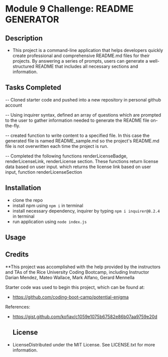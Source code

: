 # Module 9 Challenge:  README GENERATOR

  ## Description
  - This project is a command-line application that helps developers quickly create professional and comprehensive README.md files for their projects. By answering a series of prompts, users can generate a well-structured README that includes all necessary sections and information.
 
 ## Tasks Completed

 -- Cloned starter code and pushed into a new repository in personal github account

 --  Using inquirer syntax, defined an array of questions which are prompted to the user to gather information needed to generate the README file on-the-fly.

 -- created function to write content to a specified file.  In this case the generated file is named README_sample.md so the project's README.md file is not overwritten each time the project is run.

 -- Completed the following functions renderLicenseBadge, renderLicenseLink, renderLicense section.  These functions return license data based on user input.  which returns the license link based on user input, function renderLicenseSection



  ## Installation
  - clone the repo
  - install npm using ``npm i`` in terminal
  - install necessary dependency, inquirer by typing ``npm i inquirer@8.2.4`` in terminal
  - run application using ``node index.js``


  ## Usage



  ## Credits

\*\*This project was accomplished with the help provided by the instructors and TAs of the Rice University Coding Bootcamp, including Instructor Darian Mendez, Mateo Wallace, Mark Alfano, Gerard Mennella

Starter code was used to begin this project, which can be found at:
- <https://github.com/coding-boot-camp/potential-enigma>

References:
- <https://gist.github.com/kofiav/c1059e1075b67582e86b07aa9759e20d>


  ## License
- LicenseDistributed under the MIT License. See LICENSE.txt for more information.

